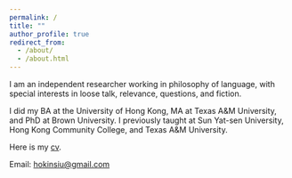 ```yaml
---
permalink: /
title: ""
author_profile: true
redirect_from: 
  - /about/
  - /about.html
---
```


I am an independent researcher working in philosophy of language, with special interests in loose talk, relevance, questions, and fiction.

I did my BA at the University of Hong Kong, MA at Texas A&M University, and PhD at Brown University. I previously taught at Sun Yat-sen University, Hong Kong Community College, and Texas A&M University.

Here is my [cv](../assets/cv2025.pdf).

Email: hokinsiu@gmail.com
